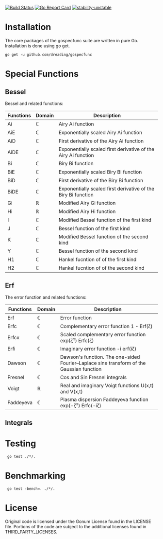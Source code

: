 [![Build Status](https://travis-ci.org/dreading/gospecfunc.svg?branch=master)](https://travis-ci.org/dreading/gospecfunc) 
[![Go Report Card](https://goreportcard.com/badge/github.com/dreading/gospecfunc)](https://goreportcard.com/report/github.com/dreading/gospecfunc)
[![stability-unstable](https://img.shields.io/badge/stability-unstable-yellow.svg)](https://github.com/emersion/stability-badges#unstable)

# Installation
The core packages of the gospecfunc suite are written in pure Go. Installation is done using go get.
```
go get -u github.com/dreading/gospecfunc
```

# Special Functions

## Bessel

Bessel and related functions:

Functions  | Domain | Description |
---------- | ------ | ----------- |
Ai     |  ℂ  | Airy Ai  function |
AiE    |  ℂ   | Exponentially scaled Airy Ai function|
AiD    |  ℂ   | First derivative of the Airy Ai function|
AiDE    |  ℂ   | Exponentially scaled first derivative of the Airy Ai function|
Bi     |  ℂ  | Biry Bi function |
BiE    |  ℂ   | Exponentially scaled Biry Bi function|
BiD    |  ℂ   | First derivative of the Biry Bi function|
BiDE    |  ℂ   | Exponentially scaled first derivative of the Biry Bi function|
Gi     |  ℝ  | Modified Airy Gi  function |
Hi     |  ℝ  | Modified Airy Hi  function |
I      | ℂ  | Modified Bessel function of the first kind  |
J      | ℂ  | Bessel function of the first kind |
K      | ℂ  | Modified Bessel function of the second kind  |
Y      | ℂ  | Bessel function of the second kind  |
H1      | ℂ  | Hankel fucntion of of the first kind  |
H2      | ℂ  | Hankel fucntion of of the second kind  |

## Erf

The error function and related functions:

Functions  | Domain | Description |
---------- | ------ | ----------- |
Erf    |  ℂ  | Error function |
Erfc    | ℂ  | Complementary error function  1 - Erf(ζ)
Erfcx    | ℂ  | Scaled complementary error function   exp(ζ²) Erfc(ζ) |
Erfi    |  ℂ  | Imaginary error function   -i erf(iζ) |
Dawson    |  ℂ  | Dawson's function. The one-sided Fourier–Laplace sine transform of the Gaussian function |
Fresnel |  ℂ  | Cos and Sin Fresnel integrals  |
Voigt |  ℝ  | Real and imaginary Voigt functions  𝖴(x,t) and 𝖵(x,t) |
Faddeyeva |  ℂ  | Plasma dispersion Faddeyeva function exp(-ζ²) Erfc(-iζ) |
  

## Integrals


# Testing 
```
 go test ./*/. 
```
# Benchmarking
```
 go test -bench=. ./*/.
```
# License
Original code is licensed under the Gonum License found in the LICENSE file. Portions of the code are subject to the additional licenses found in THIRD_PARTY_LICENSES.  
